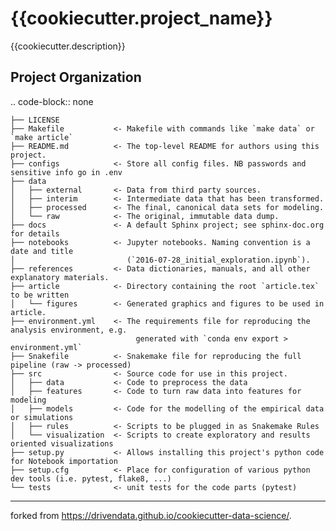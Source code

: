 {{cookiecutter.project_name}}
==============================

{{cookiecutter.description}}

Project Organization
--------------------

.. code-block:: none

    ├── LICENSE
    ├── Makefile           <- Makefile with commands like `make data` or `make article`
    ├── README.md          <- The top-level README for authors using this project.
    ├── configs            <- Store all config files. NB passwords and sensitive info go in .env
    ├── data
    │   ├── external       <- Data from third party sources.
    │   ├── interim        <- Intermediate data that has been transformed.
    │   ├── processed      <- The final, canonical data sets for modeling.
    │   └── raw            <- The original, immutable data dump.
    ├── docs               <- A default Sphinx project; see sphinx-doc.org for details
    ├── notebooks          <- Jupyter notebooks. Naming convention is a date and title
    │                         (`2016-07-28_initial_exploration.ipynb`).
    ├── references         <- Data dictionaries, manuals, and all other explanatory materials.
    ├── article            <- Directory containing the root `article.tex` to be written
    │   └── figures        <- Generated graphics and figures to be used in article.
    ├── environment.yml    <- The requirements file for reproducing the analysis environment, e.g.
                                generated with `conda env export > environment.yml`
    ├── Snakefile          <- Snakemake file for reproducing the full pipeline (raw -> processed)
    ├── src                <- Source code for use in this project.
    │   ├── data           <- Code to preprocess the data
    │   ├── features       <- Code to turn raw data into features for modeling
    │   ├── models         <- Code for the modelling of the empirical data or simulations
    │   ├── rules          <- Scripts to be plugged in as Snakemake Rules
    │   └── visualization  <- Scripts to create exploratory and results oriented visualizations
    ├── setup.py           <- Allows installing this project's python code for Notebook importation
    ├── setup.cfg          <- Place for configuration of various python dev tools (i.e. pytest, flake8, ...)
    └── tests              <- unit tests for the code parts (pytest)


--------

forked from https://drivendata.github.io/cookiecutter-data-science/.
